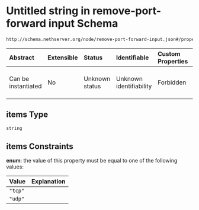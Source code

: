 # Untitled string in remove-port-forward input Schema

```txt
http://schema.nethserver.org/node/remove-port-forward-input.json#/properties/protocols/items
```



| Abstract            | Extensible | Status         | Identifiable            | Custom Properties | Additional Properties | Access Restrictions | Defined In                                                                                     |
| :------------------ | :--------- | :------------- | :---------------------- | :---------------- | :-------------------- | :------------------ | :--------------------------------------------------------------------------------------------- |
| Can be instantiated | No         | Unknown status | Unknown identifiability | Forbidden         | Allowed               | none                | [remove-port-forward-input.json\*](node/remove-port-forward-input.json "open original schema") |

## items Type

`string`

## items Constraints

**enum**: the value of this property must be equal to one of the following values:

| Value   | Explanation |
| :------ | :---------- |
| `"tcp"` |             |
| `"udp"` |             |

